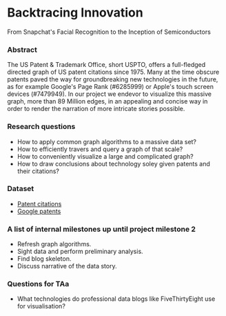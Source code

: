 # Backtracing Innovation
From Snapchat's Facial Recognition to the Inception of Semiconductors

### Abstract
The US Patent & Trademark Office, short USPTO, offers a full-fledged directed graph of US patent
citations since 1975. Many at the time obscure patents paved the way for groundbreaking new
technologies in the future, as for example Google's Page Rank (#6285999) or Apple's touch screen
devices (#7479949). In our project we endevor to visualize this massive graph, more than
89 Million edges, in an appealing and concise way in order to render the narration of more intricate
stories possible.

### Research questions
 - How to apply common graph algorithms to a massive data set?
 - How to efficiently travers and query a graph of that scale?
 - How to conveniently visualize a large and complicated graph?
 - How to draw conclusions about technology soley given patents and their citations?
 
### Dataset
 - [Patent citations](http://www.patentsview.org/api/doc.html)
 - [Google patents](https://www.google.ch/patents)

### A list of internal milestones up until project milestone 2
 - Refresh graph algorithms.
 - Sight data and perform preliminary analysis.
 - Find blog skeleton.
 - Discuss narrative of the data story.

### Questions for TAa
 - What technologies do professional data blogs like FiveThirtyEight use for visualisation? 
